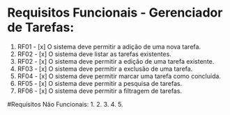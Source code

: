 # Requisitos Funcionais - Gerenciador de Tarefas:
1. RF01 - [x] O sistema deve permitir a adição de uma nova tarefa.
2. RF02 - [x] O sistema deve listar as tarefas existentes.
3. RF02 - [x] O sistema deve permitir a edição de uma tarefa existente.
4. RF03 - [x] O sistema deve permitir a exclusão de uma tarefa.
5. RF04 - [x] O sistema deve permitir marcar uma tarefa como concluída.
6. RF05 - [x] O sistema deve permitir a pesquisa de tarefas.
7. RF06 - [x] O sistema deve permitir a filtragem de tarefas.

#Requisitos Não Funcionais:
1. 
2. 
3. 
4. 
5. 